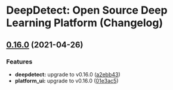 # DeepDetect: Open Source Deep Learning Platform (Changelog)

## [0.16.0](https://github.com/jolibrain/dd_platform_docker/compare/v0.15.0...v0.16.0) (2021-04-26)


### Features

* **deepdetect:** upgrade to v0.16.0 ([a2ebb43](https://github.com/jolibrain/dd_platform_docker/commit/a2ebb4380386eaad93b1f38bda5ce49bf3b4cc9b))
* **platform_ui:** upgrade to v0.16.0 ([01e3ac5](https://github.com/jolibrain/dd_platform_docker/commit/01e3ac5e7618a7ac9598f86c6dedcb22e5bc1173))

